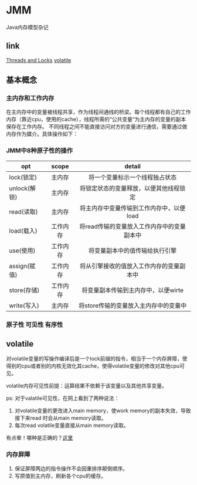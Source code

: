 # JMM

Java内存模型杂记

## link

[Threads and Locks](https://docs.oracle.com/javase/specs/jvms/se6/html/Threads.doc.html)
[volatile](https://stackoverflow.com/questions/36853986/does-java-volatile-prevent-caching-or-enforce-write-through-caching)

## 基本概念

### 主内存和工作内存

在主内存中的变量被线程共享，作为线程间通线的桥梁。每个线程都有自己的工作内存（靠近cpu，使用的cache），线程所需的“公共变量“为主内存的变量的副本保存在工作内存。
不同线程之间不能直接访问对方的变量进行通信，需要通过做内存作为媒介。具体操作如下：

### JMM中8种原子性的操作

| opt | scope | detail |
| ---------- | :-----------:  | :-----------: |
|lock(锁定)| 主内存 | 将一个变量标示一个线程独占状态 |
|unlock(解锁) |主内存| 将锁定状态的变量释放，以便其他线程锁定|
|read(读取)|主内存|将主内存中变量传输到工作内存中，以便load|
|load(载入)|工作内存|将read传输的变量放入工作内存中的变量副本中|
|use(使用)|工作内存|将变量副本中的值传输给执行引擎|
|assign(赋值)|工作内存|将从引擎接收的值放入工作内存的变量副本中|
|store(存储)|工作内存|将变量副本传输到主内存中，以便wirte|
|write(写入)|主内存|将store传输的变量放入主内存中的变量中|


### 原子性 可见性 有序性


## volatile

对volatile变量的写操作编译后是一个lock前缀的指令，相当于一个内存屏障，使得别的cpu或者别的内核无效化其cache，使得volatile变量的修改对其他cpu可见。

volatile内存可见性前提：运算结果不依赖于该变量以及其他共享变量。 

ps: 对于valatile可见性，在网上看到了两种说法： 
1. 对volatile变量的更改进入main memory，使work memory的副本失效，导致接下来read 时会从main memory读取。
2. 每次read volatile变量直接从main memory读取。

有点晕！哪种是正确的？[这里](https://stackoverflow.com/questions/36853986/does-java-volatile-prevent-caching-or-enforce-write-through-caching)

<!--
例如： `volatile long i = 0 ;  i ++;` 对的，`i ++`依赖自己了。 那换成`i = i + 1`就可以了吗? 也许是可以了。

因为对于64位数据类型的操作，可以看作是2次32位的操作。这可能会导致多线程下，数据会出现异常：即非原值也非“半个变量”的数值。不过目前市面上的jvm的支持64位数据类型操作的原子性，故平时使用一般不需要将long,double声明为volatile。
-->

### 内存屏障

1. 保证屏障两边的指令操作不会因重排序颠倒顺序。
2. 写原值到主内存，刷新各个cpu的缓存。










